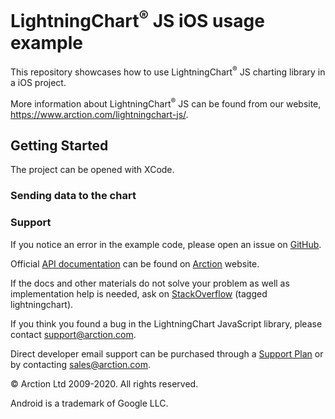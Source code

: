 # LightningChart<sup>&#174;</sup> JS iOS usage example

This repository showcases how to use LightningChart<sup>&#174;</sup> JS charting library in a iOS project.

More information about LightningChart<sup>&#174;</sup> JS can be found from our website, https://www.arction.com/lightningchart-js/.

## Getting Started

The project can be opened with XCode.

### Sending data to the chart


### Support

If you notice an error in the example code, please open an issue on [GitHub][0].

Official [API documentation][1] can be found on [Arction][2] website.

If the docs and other materials do not solve your problem as well as implementation help is needed, ask on [StackOverflow][3] (tagged lightningchart).

If you think you found a bug in the LightningChart JavaScript library, please contact support@arction.com.

Direct developer email support can be purchased through a [Support Plan][4] or by contacting sales@arction.com.

© Arction Ltd 2009-2020. All rights reserved.

Android is a trademark of Google LLC.

[0]: https://github.com/Arction/lcjs-ios-template/issues
[1]: https://www.arction.com/lightningchart-js-api-documentation
[2]: https://www.arction.com
[3]: https://stackoverflow.com/questions/tagged/lightningchart
[4]: https://www.arction.com/support-services/
